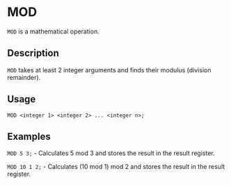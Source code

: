 # MOD

`MOD` is a mathematical operation.

## Description

`MOD` takes at least 2 integer arguments and finds their modulus (division remainder).

## Usage

```
MOD <integer 1> <integer 2> ... <integer n>;
```

## Examples

`MOD 5 3;` - Calculates 5 mod 3 and stores the result in the result register.

`MOD 10 1 2;` - Calculates (10 mod 1) mod 2 and stores the result in the result register.

